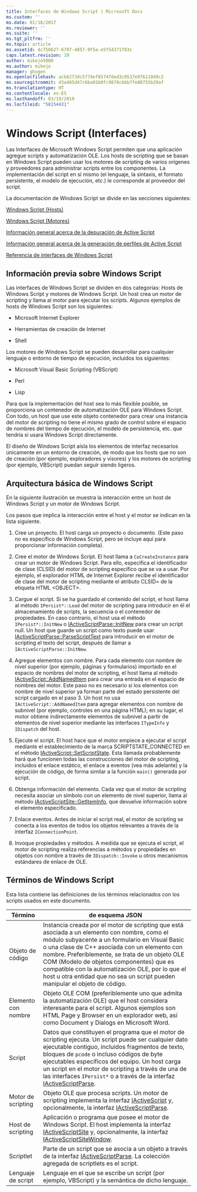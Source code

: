 ```yaml
---
title: Interfaces de Windows Script | Microsoft Docs
ms.custom: ''
ms.date: 01/18/2017
ms.reviewer: ''
ms.suite: ''
ms.tgt_pltfrm: ''
ms.topic: article
ms.assetid: 4c750627-6797-4857-9f5e-e5f54371f83c
caps.latest.revision: 10
author: mikejo5000
ms.author: mikejo
manager: ghogen
ms.openlocfilehash: acb62f3dc5774ef8574fded3c0537e97611049c2
ms.sourcegitcommit: d3a485d47c6ba01b0fc9878cbbb7fe88755b29af
ms.translationtype: HT
ms.contentlocale: es-ES
ms.lasthandoff: 03/19/2019
ms.locfileid: "58154431"
---
```

# <a name="windows-script-interfaces"></a>Windows Script (Interfaces)

Las Interfaces de Microsoft Windows Script permiten que una aplicación agregue scripts y automatización OLE. Los hosts de scripting que se basan en Windows Script pueden usar los motores de scripting de varios orígenes y proveedores para administrar scripts entre los componentes. La implementación del script en sí mismo (el lenguaje, la sintaxis, el formato persistente, el modelo de ejecución, etc.) le corresponde al proveedor del script.

La documentación de Windows Script se divide en las secciones siguientes:

[Windows Script (Hosts)](../winscript/windows-script-hosts.md)

[Windows Script (Motores)](../winscript/windows-script-engines.md)

[Información general acerca de la depuración de Active Script](../winscript/active-script-debugging-overview.md)

[Información general acerca de la generación de perfiles de Active Script](../winscript/active-script-profiling-overview.md)

[Referencia de interfaces de Windows Script](../winscript/reference/windows-script-interfaces-reference.md)

## <a name="windows-script-background"></a>Información previa sobre Windows Script

Las interfaces de Windows Script se dividen en dos categorías: Hosts de Windows Script y motores de Windows Script. Un host crea un motor de scripting y llama al motor para ejecutar los scripts. Algunos ejemplos de hosts de Windows Script son los siguientes:

- Microsoft Internet Explorer

- Herramientas de creación de Internet

- Shell

Los motores de Windows Script se pueden desarrollar para cualquier lenguaje o entorno de tiempo de ejecución, incluidos los siguientes:

- Microsoft Visual Basic Scripting (VBScript)

- Perl

- Lisp

Para que la implementación del host sea lo más flexible posible, se proporciona un contenedor de automatización OLE para Windows Script. Con todo, un host que use este objeto contenedor para crear una instancia del motor de scripting no tiene el mismo grado de control sobre el espacio de nombres del tiempo de ejecución, el modelo de persistencia, etc. que tendría si usara Windows Script directamente.

El diseño de Windows Script aísla los elementos de interfaz necesarios únicamente en un entorno de creación, de modo que los hosts que no son de creación (por ejemplo, exploradores y visores) y los motores de scripting (por ejemplo, VBScript) puedan seguir siendo ligeros.

## <a name="windows-script-basic-architecture"></a>Arquitectura básica de Windows Script

En la siguiente ilustración se muestra la interacción entre un host de Windows Script y un motor de Windows Script.

Los pasos que implica la interacción entre el host y el motor se indican en la lista siguiente.

1.  Cree un proyecto. El host carga un proyecto o documento. (Este paso no es específico de Windows Script, pero se incluye aquí para proporcionar información completa).

2.  Cree el motor de Windows Script. El host llama a `CoCreateInstance` para crear un motor de Windows Script. Para ello, especifica el identificador de clase (CLSID) del motor de scripting específico que se va a usar. Por ejemplo, el explorador HTML de Internet Explorer recibe el identificador de clase del motor de scripting mediante el atributo CLSID= de la etiqueta HTML \<OBJECT>.

3.  Cargue el script. Si se ha guardado el contenido del script, el host llama al método `IPersist*::Load` del motor de scripting para introducir en él el almacenamiento de scripts, la secuencia o el contenedor de propiedades. En caso contrario, el host usa el método `IPersist*::InitNew` o [IActiveScriptParse::InitNew](../winscript/reference/iactivescriptparse-initnew.md) para crear un script null. Un host que guarde un script como texto puede usar [IActiveScriptParse::ParseScriptText](../winscript/reference/iactivescriptparse-parsescripttext.md) para introducir en el motor de scripting el texto del script, después de llamar a `IActiveScriptParse::InitNew`.

4.  Agregue elementos con nombre. Para cada elemento con nombre de nivel superior (por ejemplo, páginas y formularios) importado en el espacio de nombres del motor de scripting, el host llama al método [IActiveScript::AddNamedItem](../winscript/reference/iactivescript-addnameditem.md) para crear una entrada en el espacio de nombres del motor. Este paso no es necesario si los elementos con nombre de nivel superior ya forman parte del estado persistente del script cargado en el paso 3. Un host no usa `IActiveScript::AddNamedItem` para agregar elementos con nombre de subnivel (por ejemplo, controles en una página HTML); en su lugar, el motor obtiene indirectamente elementos de subnivel a partir de elementos de nivel superior mediante las interfaces `ITypeInfo` y `IDispatch` del host.

5.  Ejecute el script. El host hace que el motor empiece a ejecutar el script mediante el establecimiento de la marca SCRIPTSTATE_CONNECTED en el método [IActiveScript::SetScriptState](../winscript/reference/iactivescript-setscriptstate.md). Esta llamada probablemente hará que funcionen todas las construcciones del motor de scripting, incluidos el enlace estático, el enlace a eventos (vea más adelante) y la ejecución de código, de forma similar a la función `main()` generada por script.

6.  Obtenga información del elemento. Cada vez que el motor de scripting necesita asociar un símbolo con un elemento de nivel superior, llama al método [IActiveScriptSite::GetItemInfo](../winscript/reference/iactivescriptsite-getiteminfo.md), que devuelve información sobre el elemento especificado.

7.  Enlace eventos. Antes de iniciar el script real, el motor de scripting se conecta a los eventos de todos los objetos relevantes a través de la interfaz `IConnectionPoint`.

8.  Invoque propiedades y métodos. A medida que se ejecuta el script, el motor de scripting realiza referencias a métodos y propiedades en objetos con nombre a través de `IDispatch::Invoke` u otros mecanismos estándares de enlace de OLE.

## <a name="windows-script-terms"></a>Términos de Windows Script

Esta lista contiene las definiciones de los términos relacionados con los scripts usados en este documento.

|Término|de esquema JSON|
|----------|----------------|
|Objeto de código|Instancia creada por el motor de scripting que está asociada a un elemento con nombre, como el módulo subyacente a un formulario en Visual Basic o una clase de C++ asociada con un elemento con nombre. Preferiblemente, se trata de un objeto OLE COM (Modelo de objetos componentes) que es compatible con la automatización OLE, por lo que el host u otra entidad que no sea un script pueden manipular el objeto de código.|
|Elemento con nombre|Objeto OLE COM (preferiblemente uno que admita la automatización OLE) que el host considera interesante para el script. Algunos ejemplos son HTML Page y Browser en un explorador web, así como Document y Dialogs en Microsoft Word.|
|Script|Datos que constituyen el programa que el motor de scripting ejecuta. Un script puede ser cualquier dato ejecutable contiguo, incluidos fragmentos de texto, bloques de `pcode` o incluso códigos de byte ejecutables específicos del equipo. Un host carga un script en el motor de scripting a través de una de las interfaces `IPersist*` o a través de la interfaz [IActiveScriptParse](../winscript/reference/iactivescriptparse.md).|
|Motor de scripting|Objeto OLE que procesa scripts. Un motor de scripting implementa la interfaz [IActiveScript](../winscript/reference/iactivescript.md) y, opcionalmente, la interfaz [IActiveScriptParse](../winscript/reference/iactivescriptparse.md).|
|Host de scripting|Aplicación o programa que posee el motor de Windows Script. El host implementa la interfaz [IActiveScriptSite](../winscript/reference/iactivescriptsite.md) y, opcionalmente, la interfaz [IActiveScriptSiteWindow](../winscript/reference/iactivescriptsitewindow.md).|
|Scriptlet|Parte de un script que se asocia a un objeto a través de la interfaz [IActiveScriptParse](../winscript/reference/iactivescriptparse.md). La colección agregada de scriptlets es el script.|
|Lenguaje de script|Lenguaje en el que se escribe un script (por ejemplo, VBScript) y la semántica de dicho lenguaje.|